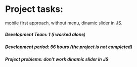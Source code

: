 <h1>Project tasks:</h1> mobile first approach, without menu, dinamic slider in JS.
<h5>Development Team: 1 (i worked alone)</h5>
<h5>Development period: 56 hours (the project is not completed)</h5>
<h5>Project problems: don't work dinamic slider in JS 
